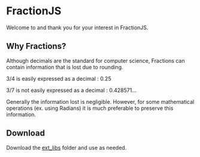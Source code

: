 # FractionJS

Welcome to and thank you for your interest in FractionJS.

## Why Fractions?

Although decimals are the standard for computer science, Fractions can contain information that is lost due to rounding.

3/4 is easily expressed as a decimal : 0.25

3/7 is not easily expressed as a decimal : 0.428571...

Generally the information lost is negligible. However, for some mathematical operations (ex. using Radians) it is much preferable to preserve this information.

## Download

Download the [ext_libs](https://github.com/GeorgeSchafer/FractionJS/blob/demo/ext_libs/) folder and use as needed.

